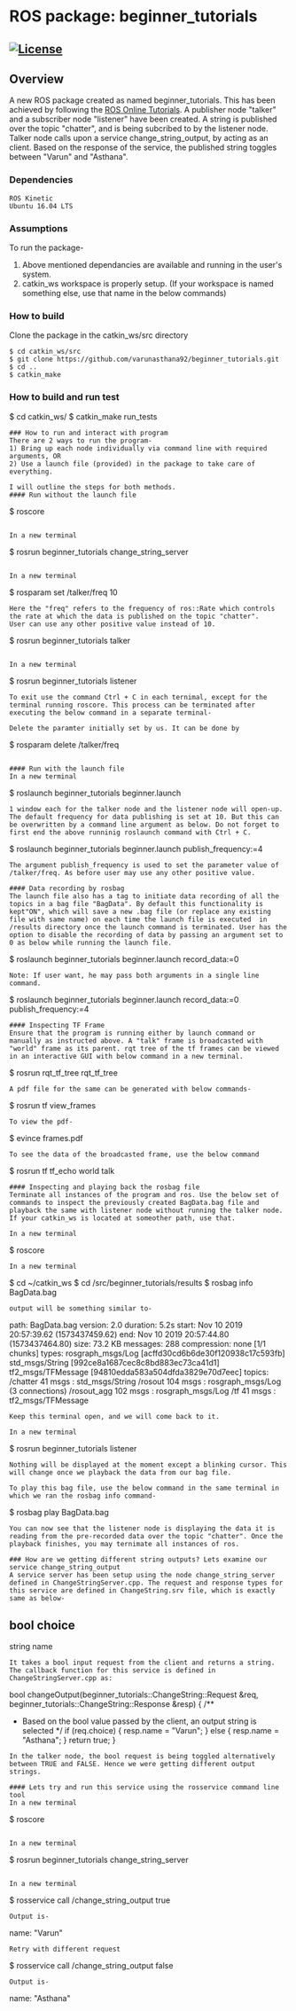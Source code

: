 # ROS package: beginner_tutorials
[![License](https://img.shields.io/badge/License-BSD%203--Clause-blue.svg)](https://opensource.org/licenses/BSD-3-Clause)
---

## Overview
A new ROS package created as named beginner_tutorials. This has been achieved by following the [ROS Online Tutorials](http://wiki.ros.org/ROS/Tutorials/).
A publisher node "talker" and a subscriber node "listener" have been created. A string is published over the topic "chatter", and is being subcribed to by the listener node. Talker node calls upon a service change_string_output, by acting as an client. Based on the response of the service, the published string toggles between "Varun" and "Asthana".

### Dependencies
```
ROS Kinetic
Ubuntu 16.04 LTS
```

### Assumptions
To run the package-
1) Above mentioned dependancies are available and running in the user's system.
2) catkin_ws workspace is properly setup.
(If your workspace is named something else, use that name in the below commands)

### How to build
Clone the package in the catkin_ws/src directory
```
$ cd catkin_ws/src
$ git clone https://github.com/varunasthana92/beginner_tutorials.git
$ cd ..
$ catkin_make
```
### How to build and run test
$ cd catkin_ws/
$ catkin_make run_tests
```
### How to run and interact with program
There are 2 ways to run the program-
1) Bring up each node individually via command line with required arguments, OR
2) Use a launch file (provided) in the package to take care of everything.

I will outline the steps for both methods.
#### Run without the launch file
```
$ roscore
```

In a new terminal
```
$ rosrun beginner_tutorials change_string_server
```

In a new terminal
```
$ rosparam set /talker/freq 10
```
Here the "freq" refers to the frequency of ros::Rate which controls the rate at which the data is published on the topic "chatter".
User can use any other positive value instead of 10.

```
$ rosrun beginner_tutorials talker
```

In a new terminal
```
$ rosrun beginner_tutorials listener
```
To exit use the command Ctrl + C in each ternimal, except for the terminal running roscore. This process can be terminated after executing the below command in a separate terminal-

Delete the paramter initially set by us. It can be done by
```
$ rosparam delete /talker/freq
```

#### Run with the launch file
In a new terminal
```
$ roslaunch beginner_tutorials beginner.launch
```
1 window each for the talker node and the listener node will open-up. The default frequency for data publishing is set at 10. But this can be overwritten by a command line argument as below. Do not forget to first end the above runninig roslaunch command with Ctrl + C.

```
$ roslaunch beginner_tutorials beginner.launch publish_frequency:=4
```
The argument publish_frequency is used to set the parameter value of /talker/freq. As before user may use any other positive value.

#### Data recording by rosbag
The launch file also has a tag to initiate data recording of all the topics in a bag file "BagData". By default this functionality is kept"ON", which will save a new .bag file (or replace any existing file with same name) on each time the launch file is executed  in /results directory once the launch command is terminated. User has the option to disable the recording of data by passing an argument set to 0 as below while running the launch file.

```
$ roslaunch beginner_tutorials beginner.launch record_data:=0
```
Note: If user want, he may pass both arguments in a single line command.
```
$ roslaunch beginner_tutorials beginner.launch record_data:=0 publish_frequency:=4
```
#### Inspecting TF Frame
Ensure that the program is running either by launch command or manually as instructed above. A "talk" frame is broadcasted with "world" frame as its parent. rqt tree of the tf frames can be viewed in an interactive GUI with below command in a new terminal. 
```
$ rosrun rqt_tf_tree rqt_tf_tree
```
A pdf file for the same can be generated with below commands-
```
$ rosrun tf view_frames
```
To view the pdf-
```
$ evince frames.pdf
```
To see the data of the broadcasted frame, use the below command
```
$ rosrun tf tf_echo world talk
```
#### Inspecting and playing back the rosbag file
Terminate all instances of the program and ros. Use the below set of commands to inspect the previously created BagData.bag file and playback the same with listener node without running the talker node. If your catkin_ws is located at someother path, use that.

In a new terminal
```
$ roscore
```
In a new terminal
```
$ cd ~/catkin_ws
$ cd /src/beginner_tutorials/results
$ rosbag info BagData.bag
```
output will be something similar to-
```
path:        BagData.bag
version:     2.0
duration:    5.2s
start:       Nov 10 2019 20:57:39.62 (1573437459.62)
end:         Nov 10 2019 20:57:44.80 (1573437464.80)
size:        73.2 KB
messages:    288
compression: none [1/1 chunks]
types:       rosgraph_msgs/Log  [acffd30cd6b6de30f120938c17c593fb]
             std_msgs/String    [992ce8a1687cec8c8bd883ec73ca41d1]
             tf2_msgs/TFMessage [94810edda583a504dfda3829e70d7eec]
topics:      /chatter       41 msgs    : std_msgs/String
             /rosout       104 msgs    : rosgraph_msgs/Log  (3 connections)
             /rosout_agg   102 msgs    : rosgraph_msgs/Log 
             /tf            41 msgs    : tf2_msgs/TFMessage
```
Keep this terminal open, and we will come back to it.

In a new terminal
```
$ rosrun beginner_tutorials listener
```
Nothing will be displayed at the moment except a blinking cursor. This will change once we playback the data from our bag file.

To play this bag file, use the below command in the same terminal in which we ran the rosbag info command-
```
$ rosbag play BagData.bag
```
You can now see that the listener node is displaying the data it is reading from the pre-recorded data over the topic "chatter". Once the playback finishes, you may ternimate all instances of ros.

### How are we getting different string outputs? Lets examine our service change_string_output
A service server has been setup using the node change_string_server defined in ChangeStringServer.cpp. The request and response types for this service are defined in ChangeString.srv file, which is exactly same as below-
```
bool choice
---
string name
```
It takes a bool input request from the client and returns a string. The callback function for this service is defined in ChangeStringServer.cpp as:
```
bool changeOutput(beginner_tutorials::ChangeString::Request &req, beginner_tutorials::ChangeString::Response &resp) {
  /**
   * Based on the bool value passed by the client, an output string is selected
   */
  if (req.choice) {
    resp.name = "Varun";
  } else {
    resp.name = "Asthana";
  }
  return true;
}
```
In the talker node, the bool request is being toggled alternatively between TRUE and FALSE. Hence we were getting different output strings.

#### Lets try and run this service using the rosservice command line tool
In a new terminal
```
$ roscore
```

In a new terminal
```
$ rosrun beginner_tutorials change_string_server
```

In a new terminal
```
$ rosservice call /change_string_output true
```
Output is-
```
name: "Varun"
```
Retry with different request
```
$ rosservice call /change_string_output false
```
Output is-
```
name: "Asthana"
```
